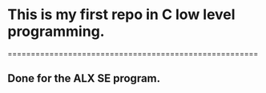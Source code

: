 # This is my first repo in C low level programming.
======================================================
## Done for the ALX SE program.
